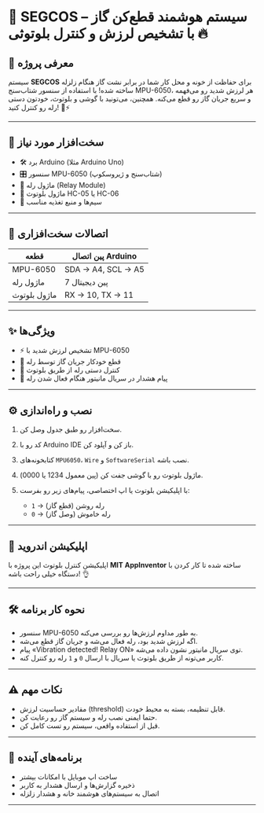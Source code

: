 # 🚨 SEGCOS – سیستم هوشمند قطع‌کن گاز با تشخیص لرزش و کنترل بلوتوثی 🔥

## 📢 معرفی پروژه

سیستم **SEGCOS** برای حفاظت از خونه و محل کار شما در برابر نشت گاز هنگام زلزله ساخته شده!
با استفاده از سنسور شتاب‌سنج MPU-6050، هر لرزش شدید رو می‌فهمه و سریع جریان گاز رو قطع می‌کنه.
همچنین، می‌تونید با گوشی و بلوتوث، خودتون دستی رله رو کنترل کنید! 📱⚡

---

## 🧰 سخت‌افزار مورد نیاز

* 🛠 برد Arduino (مثلا Arduino Uno)
* 🎛️ سنسور MPU-6050 (شتاب‌سنج و ژیروسکوپ)
* 🔌 ماژول رله (Relay Module)
* 📶 ماژول بلوتوث HC-05 یا HC-06
* 🔗 سیم‌ها و منبع تغذیه مناسب

---

## 🔌 اتصالات سخت‌افزاری

| قطعه         | پین اتصال Arduino  |
| ------------ | ------------------ |
| MPU-6050     | SDA → A4, SCL → A5 |
| ماژول رله    | پین دیجیتال 7      |
| ماژول بلوتوث | RX → 10, TX → 11   |

---

## ✨ ویژگی‌ها

* ⚡ تشخیص لرزش شدید با MPU-6050
* 🚫 قطع خودکار جریان گاز توسط رله
* 📲 کنترل دستی رله از طریق بلوتوث
* 💬 پیام هشدار در سریال مانیتور هنگام فعال شدن رله

---

## ⚙️ نصب و راه‌اندازی

1. سخت‌افزار رو طبق جدول وصل کن.
2. کد رو با Arduino IDE باز کن و آپلود کن.
3. کتابخونه‌های `MPU6050`، `Wire` و `SoftwareSerial` نصب باشه.
4. ماژول بلوتوث رو با گوشی جفت کن (پین معمول 1234 یا 0000).
5. با اپلیکیشن بلوتوث یا اپ اختصاصی، پیام‌های زیر رو بفرست:

   * `1` → رله روشن (قطع گاز)
   * `0` → رله خاموش (وصل گاز)

---

## 📱 اپلیکیشن اندروید

اپلیکیشن کنترل بلوتوث این پروژه با **MIT AppInventor** ساخته شده تا کار کردن با دستگاه خیلی راحت باشه! 👌

---

## 🛠️ نحوه کار برنامه

* سنسور MPU-6050 به طور مداوم لرزش‌ها رو بررسی می‌کنه.
* اگه لرزش شدید بود، رله فعال می‌شه و جریان گاز قطع می‌شه.
* پیام «Vibration detected! Relay ON» توی سریال مانیتور نشون داده می‌شه.
* کاربر می‌تونه از طریق بلوتوث یا سریال با ارسال `0` و `1` رله رو کنترل کنه.

---

## ⚠️ نکات مهم

* مقادیر حساسیت لرزش (threshold) قابل تنظیمه، بسته به محیط خودت.
* حتما ایمنی نصب رله و سیستم گاز رو رعایت کن.
* قبل از استفاده واقعی، سیستم رو تست کامل کن.

---

## 🚀 برنامه‌های آینده

* ساخت اپ موبایل با امکانات بیشتر
* ذخیره گزارش‌ها و ارسال هشدار به کاربر
* اتصال به سیستم‌های هوشمند خانه و هشدار زلزله

---

